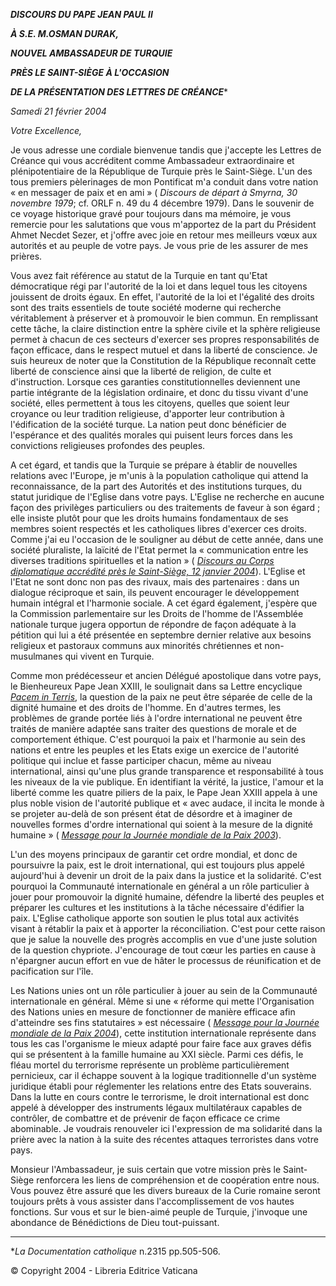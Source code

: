 ***DISCOURS DU PAPE JEAN PAUL II***

***À S.E. M.******OSMAN DURAK******,***

***NOUVEL AMBASSADEUR DE TURQUIE***

***PRÈS LE SAINT-SIÈGE À L'OCCASION***

***DE LA PRÉSENTATION DES LETTRES DE CRÉANCE****

*Samedi 21 février 2004*

*Votre Excellence,*

Je vous adresse une cordiale bienvenue tandis que j'accepte les Lettres de Créance qui vous accréditent comme Ambassadeur extraordinaire et plénipotentiaire de la République de Turquie près le Saint-Siège. L'un des tous premiers pèlerinages de mon Pontificat m'a conduit dans votre nation « en messager de paix et en ami » ( *Discours de départ à Smyrna, 30 novembre 1979*; cf. ORLF n. 49 du 4 décembre 1979). Dans le souvenir de ce voyage historique gravé pour toujours dans ma mémoire, je vous remercie pour les salutations que vous m'apportez de la part du Président Ahmet Necdet Sezer, et j'offre avec joie en retour mes meilleurs vœux aux autorités et au peuple de votre pays. Je vous prie de les assurer de mes prières.

Vous avez fait référence au statut de la Turquie en tant qu'Etat démocratique régi par l'autorité de la loi et dans lequel tous les citoyens jouissent de droits égaux. En effet, l'autorité de la loi et l'égalité des droits sont des traits essentiels de toute société moderne qui recherche véritablement à préserver et à promouvoir le bien commun. En remplissant cette tâche, la claire distinction entre la sphère civile et la sphère religieuse permet à chacun de ces secteurs d'exercer ses propres responsabilités de façon efficace, dans le respect mutuel et dans la liberté de conscience. Je suis heureux de noter que la Constitution de la République reconnaît cette liberté de conscience ainsi que la liberté de religion, de culte et d'instruction. Lorsque ces garanties constitutionnelles deviennent une partie intégrante de la législation ordinaire, et donc du tissu vivant d'une société, elles permettent à tous les citoyens, quelles que soient leur croyance ou leur tradition religieuse, d'apporter leur contribution à l'édification de la société turque. La nation peut donc bénéficier de l'espérance et des qualités morales qui puisent leurs forces dans les convictions religieuses profondes des peuples.

A cet égard, et tandis que la Turquie se prépare à établir de nouvelles relations avec l'Europe, je m'unis à la population catholique qui attend la reconnaissance, de la part des Autorités et des institutions turques, du statut juridique de l'Eglise dans votre pays. L'Eglise ne recherche en aucune façon des privilèges particuliers ou des traitements de faveur à son égard ; elle insiste plutôt pour que les droits humains fondamentaux de ses membres soient respectés et les catholiques libres d'exercer ces droits. Comme j'ai eu l'occasion de le souligner au début de cette année, dans une société pluraliste, la laïcité de l'Etat permet la « communication entre les diverses traditions spirituelles et la nation » ( *[Discours au Corps diplomatique accrédité près le Saint-Siège, 12 janvier 2004](/content/john-paul-ii/fr/speeches/2004/january/documents/hf_jp-ii_spe_20040112_diplomatic-corps.html)*). L'Eglise et l'Etat ne sont donc non pas des rivaux, mais des partenaires : dans un dialogue réciproque et sain, ils peuvent encourager le développement humain intégral et l'harmonie sociale. A cet égard également, j'espère que la Commission parlementaire sur les Droits de l'homme de l'Assemblée nationale turque jugera opportun de répondre de façon adéquate à la pétition qui lui a été présentée en septembre dernier relative aux besoins religieux et pastoraux communs aux minorités chrétiennes et non-musulmanes qui vivent en Turquie.

Comme mon prédécesseur et ancien Délégué apostolique dans votre pays, le Bienheureux Pape Jean XXIII, le soulignait dans sa Lettre encyclique *[Pacem in Terris](http://www.vatican.va/holy_father/john_xxiii/encyclicals/documents/hf_j-xxiii_enc_11041963_pacem_fr.html)*, la question de la paix ne peut être séparée de celle de la dignité humaine et des droits de l'homme. En d'autres termes, les problèmes de grande portée liés à l'ordre international ne peuvent être traités de manière adaptée sans traiter des questions de morale et de comportement éthique. C'est pourquoi la paix et l'harmonie au sein des nations et entre les peuples et les Etats exige un exercice de l'autorité politique qui inclue et fasse participer chacun, même au niveau international, ainsi qu'une plus grande transparence et responsabilité à tous les niveaux de la vie publique. En identifiant la vérité, la justice, l'amour et la liberté comme les quatre piliers de la paix, le Pape Jean XXIII appela à une plus noble vision de l'autorité publique et « avec audace, il incita le monde à se projeter au-delà de son présent état de désordre et à imaginer de nouvelles formes d'ordre international qui soient à la mesure de la dignité humaine » ( *[Message pour la Journée mondiale de la Paix 2003](http://www.vatican.va/holy_father/john_paul_ii/messages/peace/documents/hf_jp-ii_mes_20021217_xxxvi-world-day-for-peace_fr.html)*).

L'un des moyens principaux de garantir cet ordre mondial, et donc de poursuivre la paix, est le droit international, qui est toujours plus appelé aujourd'hui à devenir un droit de la paix dans la justice et la solidarité. C'est pourquoi la Communauté internationale en général a un rôle particulier à jouer pour promouvoir la dignité humaine, défendre la liberté des peuples et préparer les cultures et les institutions à la tâche nécessaire d'édifier la paix. L'Eglise catholique apporte son soutien le plus total aux activités visant à rétablir la paix et à apporter la réconciliation. C'est pour cette raison que je salue la nouvelle des progrès accomplis en vue d'une juste solution de la question chypriote. J'encourage de tout cœur les parties en cause à n'épargner aucun effort en vue de hâter le processus de réunification et de pacification sur l'île.

Les Nations unies ont un rôle particulier à jouer au sein de la Communauté internationale en général. Même si une « réforme qui mette l'Organisation des Nations unies en mesure de fonctionner de manière efficace afin d'atteindre ses fins statutaires » est nécessaire ( *[Message pour la Journée mondiale de la Paix 2004](http://www.vatican.va/holy_father/john_paul_ii/messages/peace/documents/hf_jp-ii_mes_20031216_xxxvii-world-day-for-peace_fr.html)*), cette institution internationale représente dans tous les cas l'organisme le mieux adapté pour faire face aux graves défis qui se présentent à la famille humaine au XXI siècle. Parmi ces défis, le fléau mortel du terrorisme représente un problème particulièrement pernicieux, car il échappe souvent à la logique traditionnelle d'un système juridique établi pour réglementer les relations entre des Etats souverains. Dans la lutte en cours contre le terrorisme, le droit international est donc appelé à développer des instruments légaux multilatéraux capables de contrôler, de combattre et de prévenir de façon efficace ce crime abominable. Je voudrais renouveler ici l'expression de ma solidarité dans la prière avec la nation à la suite des récentes attaques terroristes dans votre pays.

Monsieur l'Ambassadeur, je suis certain que votre mission près le Saint-Siège renforcera les liens de compréhension et de coopération entre nous. Vous pouvez être assuré que les divers bureaux de la Curie romaine seront toujours prêts à vous assister dans l'accomplissement de vos hautes fonctions. Sur vous et sur le bien-aimé peuple de Turquie, j'invoque une abondance de Bénédictions de Dieu tout-puissant.

* * *

**La Documentation* *catholique* n.2315 pp.505-506.

© Copyright 2004 - Libreria Editrice Vaticana